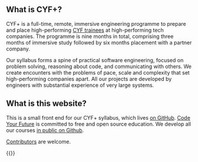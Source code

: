 <!--forhugo
+++
title="About"
date="28 Dec 2022 12:22:11 BST"    
+++
forhugo-->

## What is CYF+?

CYF+ is a full-time, remote, immersive engineering programme to prepare and place high-performing [CYF trainees](https://codeyourfuture.io) at high-performing tech companies. The programme is nine months in total, comprising three months of immersive study followed by six months placement with a partner company.

Our syllabus forms a spine of practical software engineering, focused on problem solving, reasoning about code, and communicating with others. We create encounters with the problems of pace, scale and complexity that set high-performing companies apart.
All our projects are developed by engineers with substantial experience of very large systems.

## What is this website?

This is a small front end for our CYF+ syllabus, which lives [on GitHub](https://github.com/CodeYourFuture/immersive-go-course). [Code Your Future](https://codeyourfuture.io) is committed to free and open source education. We develop all our courses [in public on Github](https://github.com/CodeYourFuture/).

[Contributors](https://github.com/CodeYourFuture/immersive-go-course/blob/main/CONTRIBUTING.md) are welcome.

{{<sponsor>}}
